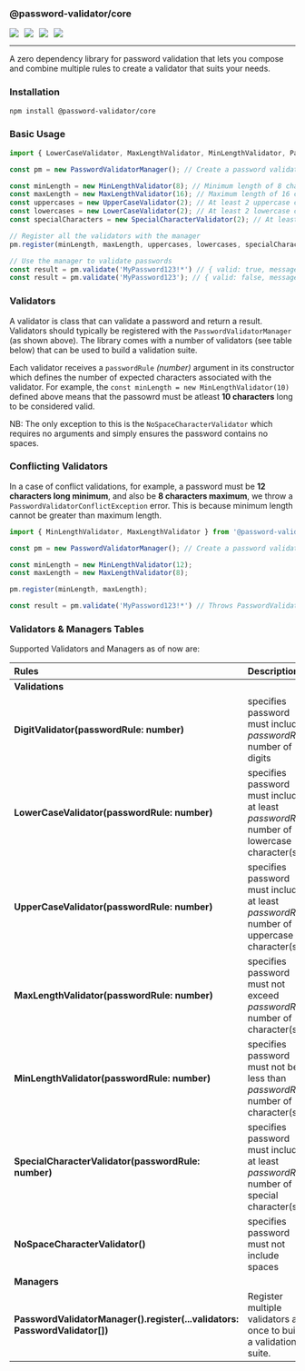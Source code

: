 ### @password-validator/core

<div style="display:flex; gap:10px; flex-wrap:wrap">
  <a href="https://www.npmjs.com/package/@password-validator/core" style="text-decoration:none">
    <img src="https://img.shields.io/npm/v/@password-validator/core.svg"  />
  </a>

  <a href="https://www.npmjs.com/package/@password-validator/core" style="text-decoration:none">
    <img src="https://img.shields.io/npm/dt/@password-validator/core.svg" />
  </a>

  <a href="https://github.com/Theshedman/password-validator.js" style="text-decoration:none">
    <img src="https://img.shields.io/github/workflow/status/Theshedman/password-validator/build-ci?logo=github" />
  </a>

  <a href="https://github.com/Theshedman/password-validator.js" style="text-decoration:none">
    <img src="https://img.shields.io/github/languages/top/Theshedman/password-validator.js.svg"  />
  </a>
</div>

---

A zero dependency library for password validation that lets you compose and combine multiple rules to create a validator that suits your needs.

### Installation

```bash
npm install @password-validator/core
```

### Basic Usage

```ts
import { LowerCaseValidator, MaxLengthValidator, MinLengthValidator, PasswordValidatorManager, SpecialCharacterValidator, UpperCaseValidator } from '@password-validator/core';

const pm = new PasswordValidatorManager(); // Create a password validator manager

const minLength = new MinLengthValidator(8); // Minimum length of 8 characters
const maxLength = new MaxLengthValidator(16); // Maximum length of 16 characters
const uppercases = new UpperCaseValidator(2); // At least 2 uppercase characters
const lowercases = new LowerCaseValidator(2); // At least 2 lowercase characters
const specialCharacters = new SpecialCharacterValidator(2); // At least 2 special characters

// Register all the validators with the manager
pm.register(minLength, maxLength, uppercases, lowercases, specialCharacters);

// Use the manager to validate passwords
const result = pm.validate('MyPassword123!*') // { valid: true, messages: [] } --> Password is valid
const result = pm.validate('MyPassword123'); // { valid: false, messages: ['must contain at least 2 special characters.'] } --> Password is invalid

```

### Validators

A validator is class that can validate a password and return a result. Validators should typically be registered with the `PasswordValidatorManager` (as shown above). The library comes with a number of validators (see table below) that can be used to build a validation suite.

Each validator receives a `passwordRule` _(number)_ argument in its constructor which defines the number of expected characters associated with the validator. For example, the `const minLength = new MinLengthValidator(10)` defined above means that the passowrd must be atleast __10 characters__ long to be considered valid.

NB: The only exception to this is the `NoSpaceCharacterValidator` which requires no arguments and simply ensures the password contains no spaces.

### Conflicting Validators

In a case of conflict validations, for example, a password must be __12 characters long minimum__, and also be __8 characters maximum__, we throw a `PasswordValidatorConflictException` error. This is because minimum length cannot be greater than maximum length.

```ts
import { MinLengthValidator, MaxLengthValidator } from '@password-validator/core';

const pm = new PasswordValidatorManager(); // Create a password validator manager

const minLength = new MinLengthValidator(12);
const maxLength = new MaxLengthValidator(8);

pm.register(minLength, maxLength);

const result = pm.validate('MyPassword123!*') // Throws PasswordValidatorConflictException --> `minLength cannot be greater than maxLength`
```

### Validators & Managers Tables

Supported Validators and Managers as of now are:

|     Rules            |               Descriptions                                                                                                       |
|:---------------------|:---------------------------------------------------------------------------------------------------------------------------------|
| **Validations**                       |
|**DigitValidator(passwordRule: number)**   | specifies password must include _passwordRule_ number of digits                         |
|**LowerCaseValidator(passwordRule: number)**  | specifies password must include at least _passwordRule_ number of lowercase character(s)                     |
|**UpperCaseValidator(passwordRule: number)**| specifies password must include at least _passwordRule_ number of uppercase character(s)  |
|**MaxLengthValidator(passwordRule: number)**| specifies password must not exceed _passwordRule_ number of character(s)  |
|**MinLengthValidator(passwordRule: number)**  | specifies password must not be less than _passwordRule_ number of character(s)                      |
|**SpecialCharacterValidator(passwordRule: number)**          | specifies password must include at least _passwordRule_ number of special character(s)                                                                |
|**NoSpaceCharacterValidator()**   | specifies password must not include spaces                       |
| **Managers**                       |
|**PasswordValidatorManager().register(...validators: PasswordValidator[])**          | Register multiple validators at once to build a validation suite.                                                             |


